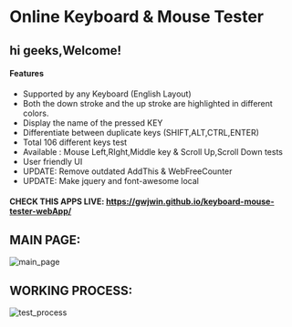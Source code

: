 # Online Keyboard & Mouse Tester

<p><h2>hi geeks,Welcome!</h2></p>
<p><h4>Features</h4></p>
<ul>
    <li>Supported by any Keyboard (English Layout)</li>
    <li>Both the down stroke and the up stroke are highlighted in different colors.</li>
    <li>Display the name of the pressed KEY</li>
    <li>Differentiate between duplicate keys (SHIFT,ALT,CTRL,ENTER)</li>
    <li>Total 106 different keys test</li>
    <li>Available : Mouse Left,RIght,Middle key & Scroll Up,Scroll Down tests </li>
    <li>User friendly UI</li>
    <li>UPDATE: Remove outdated AddThis & WebFreeCounter </li>
    <li>UPDATE: Make jquery and font-awesome local </li>
</ul>
<p><h4>CHECK THIS APPS LIVE: <a href="https://gwjwin.github.io/keyboard-mouse-tester-webApp/ "> https://gwjwin.github.io/keyboard-mouse-tester-webApp/ </a></h4></p>

## MAIN PAGE:
<img src="img/main_page.PNG" alt="main_page">

## WORKING PROCESS:

<img src="img/test_process.PNG" alt="test_process">






